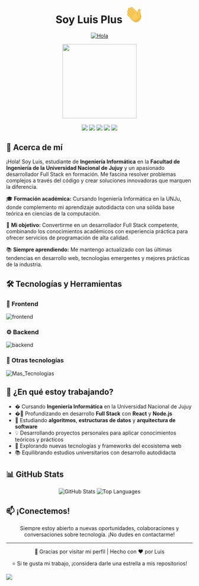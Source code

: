 <div align="center">
  <h1> Soy Luis Plus <img src="https://raw.githubusercontent.com/ABSphreak/ABSphreak/master/gifs/Hi.gif" width="50px"> </h1>
   
  [![Hola](https://readme-typing-svg.demolab.com?font=Fira+Code&pause=1000&random=false&width=435&lines=El+mundo+de+la+tecnología;Es+fascinante;Desarrollador+en+crecimiento;Siempre+aprendiendo)](https://git.io/typing-svg)

  <img src="https://media.giphy.com/media/TEnXkcsHrP4YedChhA/giphy.gif" width="200" height="200" frameBorder="0" class="giphy-embed" allowFullScreen></img>
</div>

<div align="center">
  <div>
    <a href="https://discord.com/users/629045640273592350"><img src="https://skillicons.dev/icons?i=discord"/></a>
    <a href="https://mail.google.com/"><img src="https://skillicons.dev/icons?i=gmail"/></a>
    <a href="https://www.instagram.com/"><img src="https://skillicons.dev/icons?i=instagram"/></a>
    <a href="https://www.linkedin.com/"><img src="https://skillicons.dev/icons?i=linkedin"/></a>
    <a href="https://x.com/onlyWatching989"><img src="https://skillicons.dev/icons?i=twitter"/></a>
  </div>
</div>

<h2>💫 Acerca de mí</h2>
<p>¡Hola! Soy Luis, estudiante de <strong>Ingeniería Informática</strong> en la <strong>Facultad de Ingeniería de la Universidad Nacional de Jujuy</strong> y un apasionado desarrollador Full Stack en formación. Me fascina resolver problemas complejos a través del código y crear soluciones innovadoras que marquen la diferencia.</p>

<p>🎓 <strong>Formación académica:</strong> Cursando Ingeniería Informática en la UNJu, donde complemento mi aprendizaje autodidacta con una sólida base teórica en ciencias de la computación.</p>

<p>🎯 <strong>Mi objetivo:</strong> Convertirme en un desarrollador Full Stack competente, combinando los conocimientos académicos con experiencia práctica para ofrecer servicios de programación de alta calidad.</p>

<p>📚 <strong>Siempre aprendiendo:</strong> Me mantengo actualizado con las últimas tendencias en desarrollo web, tecnologías emergentes y mejores prácticas de la industria.</p>

<h2>🛠️ Tecnologías y Herramientas</h2>

<h3>🎨 Frontend</h3>
<p>
  <img src="https://skillicons.dev/icons?i=html,css,js,figma,bootstrap,react,vite" alt="frontend">
</p>

<h3>⚙️ Backend</h3>
<p>
  <img src="https://skillicons.dev/icons?i=nodejs,express,sequelize,mysql,cs,dotnet,postman" alt="backend">
</p>

<h3>🔧 Otras tecnologías</h3>
<p>
  <img src="https://skillicons.dev/icons?i=arduino,git,github,vscode,visualstudio" alt="Mas_Tecnologias">
</p>

<h2>🚀 ¿En qué estoy trabajando?</h2>
<ul>
  <li>� Cursando <strong>Ingeniería Informática</strong> en la Universidad Nacional de Jujuy</li>
  <li>�🌱 Profundizando en desarrollo <strong>Full Stack</strong> con <strong>React</strong> y <strong>Node.js</strong></li>
  <li>📖 Estudiando <strong>algoritmos</strong>, <strong>estructuras de datos</strong> y <strong>arquitectura de software</strong></li>
  <li>💡 Desarrollando proyectos personales para aplicar conocimientos teóricos y prácticos</li>
  <li>🎯 Explorando nuevas tecnologías y frameworks del ecosistema web</li>
  <li>📚 Equilibrando estudios universitarios con desarrollo autodidacta</li>
</ul>

<h2>📊 GitHub Stats</h2>
<div align="center">
  <img src="https://github-readme-stats.vercel.app/api?username=LuisMPlus&custom_title=Luis_Mamaní&include_all_commits=true&hide_rank=false&rank_icon=github&count_private=true&show_icons=true&line_height=25&title_color=7A7ADB&icon_color=2234AE&text_color=D3D3D3&bg_color=0,000000,130F40" alt="GitHub Stats">
  
  <img src="https://github-readme-stats.vercel.app/api/top-langs/?username=LuisMPlus&layout=compact&title_color=7A7ADB&text_color=D3D3D3&bg_color=0,000000,130F40" alt="Top Languages">
</div>

<h2>📫 ¡Conectemos!</h2>
<div align="center">
  <p>Siempre estoy abierto a nuevas oportunidades, colaboraciones y conversaciones sobre tecnología. ¡No dudes en contactarme!</p>
</div>

---
<div align="center">
  <p>💙 Gracias por visitar mi perfil | Hecho con ❤️ por Luis</p>
  <p>⭐ Si te gusta mi trabajo, ¡considera darle una estrella a mis repositorios!</p>
</div>

  <img src="https://github-readme-stats-eight-theta.vercel.app/api/top-langs/?username=LuisMPlus&card_width=415&layout=compact&langs_count=8&theme=algolia"/>
</div>





<!-- ![[linkedin](https://img.shields.io/badge/YouTube-%23FF0000.svg?style=for-the-badge&logo=YouTube&logoColor=white)(https://www.linkedin.com)]<> -->